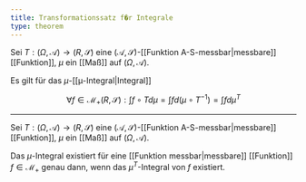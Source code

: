 ```yaml
---
title: Transformationssatz f�r Integrale
type: theorem
---
```


Sei $T : (\Omega, \mathcal{A}) \to (R, \mathscr{S})$ eine $(\mathcal{A}, \mathscr{S})$-[[Funktion A-S-messbar|messbare]] [[Funktion]], $\mu$ ein [[Maß]] auf $(\Omega, \mathcal{A})$.

Es gilt für das $\mu$-[[μ-Integral|Integral]]

$$
	\forall f \in \mathcal{M}_+ (R, \mathscr{S}) : \int f \circ T d\mu = \int f d(\mu \circ T^{-1}) = \int f d\mu^T
$$

---

Sei $T : (\Omega, \mathcal{A}) \to (R, \mathscr{S})$ eine $(\mathcal{A}, \mathscr{S})$-[[Funktion A-S-messbar|messbare]] [[Funktion]], $\mu$ ein [[Maß]] auf $(\Omega, \mathcal{A})$.

Das $\mu$-Integral existiert für eine [[Funktion messbar|messbare]] [[Funktion]] $f \in \mathcal{M}_+$ genau dann, wenn das $\mu^T$-Integral von $f$ existiert.